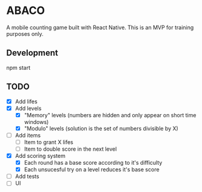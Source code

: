 # ABACO

A mobile counting game built with React Native. This is an MVP for training purposes only.

## Development

npm start

## TODO

- [x] Add lifes
- [x] Add levels
  - [x] "Memory" levels (numbers are hidden and only appear on short time windows)
  - [x] "Modulo" levels (solution is the set of numbers divisible by X)
- [ ] Add items
  - [ ] Item to grant X lifes
  - [ ] Item to double score in the next level
- [x] Add scoring system
  - [x] Each round has a base score according to it's difficulty
  - [x] Each unsucesful try on a level reduces it's base score
- [ ] Add tests
- [ ] UI
